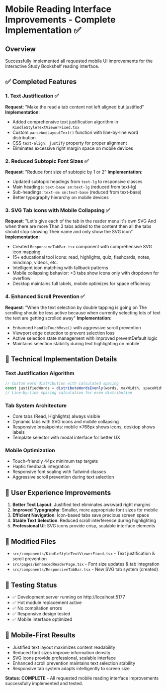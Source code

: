 # Mobile Reading Interface Improvements - Complete Implementation ✅

## Overview
Successfully implemented all requested mobile UI improvements for the Interactive Study Bookshelf reading interface.

## ✅ Completed Features

### 1. Text Justification ✅
**Request**: "Make the read a tab content not left aligned but justified"
**Implementation**: 
- Added comprehensive text justification algorithm in `KindleStyleTextViewerFixed.tsx`
- Custom `parseAndLayoutText()` function with line-by-line word distribution
- CSS `text-align: justify` property for proper alignment
- Eliminates excessive right margin space on mobile devices

### 2. Reduced Subtopic Font Sizes ✅
**Request**: "Reduce font size of subtopic by 1 or 2"
**Implementation**:
- Updated subtopic headings from `text-lg` to responsive classes
- Main headings: `text-base sm:text-lg` (reduced from text-lg)  
- Sub-headings: `text-sm sm:text-base` (reduced from text-base)
- Better typography hierarchy on mobile devices

### 3. SVG Tab Icons with Mobile Collapsing ✅
**Request**: "Let's give each of the tab in the reader menu it's own SVG And when there are more Than 3 tabs added to the content then all the tabs should stop showing Their name and only show the SVG icon"
**Implementation**:
- Created `ResponsiveTabBar.tsx` component with comprehensive SVG icon mapping
- 15+ educational tool icons: read, highlights, quiz, flashcards, notes, mindmap, videos, etc.
- Intelligent icon matching with fallback patterns
- Mobile collapsing behavior: >3 tabs show icons only with dropdown for overflow
- Desktop maintains full labels, mobile optimizes for space efficiency

### 4. Enhanced Scroll Prevention ✅
**Request**: "When the text selection by double tapping is going on The scrolling should be less active because when currently selecting lots of text the text are getting scrolled away"
**Implementation**:
- Enhanced `handleTouchMove()` with aggressive scroll prevention
- Viewport edge detection to prevent selection loss
- Active selection state management with improved preventDefault logic
- Maintains selection stability during text highlighting on mobile

## 🔧 Technical Implementation Details

### Text Justification Algorithm
```typescript
// Custom word distribution with calculated spacing
const justifiedWords = distributeWordsEvenly(words, maxWidth, spaceWidth);
// Line-by-line spacing calculation for even distribution
```

### Tab System Architecture
- Core tabs (Read, Highlights) always visible
- Dynamic tabs with SVG icons and mobile collapsing
- Responsive breakpoints: mobile ≤768px shows icons, desktop shows labels
- Template selector with modal interface for better UX

### Mobile Optimization
- Touch-friendly 44px minimum tap targets
- Haptic feedback integration
- Responsive font scaling with Tailwind classes
- Aggressive scroll prevention during text selection

## 🎯 User Experience Improvements

1. **Better Text Layout**: Justified text eliminates awkward right margins
2. **Improved Typography**: Smaller, more appropriate font sizes for mobile
3. **Efficient Navigation**: Icon-based tabs save precious screen space
4. **Stable Text Selection**: Reduced scroll interference during highlighting
5. **Professional UI**: SVG icons provide crisp, scalable interface elements

## 📁 Modified Files
- `src/components/KindleStyleTextViewerFixed.tsx` - Text justification & scroll prevention
- `src/pages/EnhancedReaderPage.tsx` - Font size updates & tab integration
- `src/components/ResponsiveTabBar.tsx` - New SVG tab system (created)

## 🚀 Testing Status
- ✅ Development server running on http://localhost:5177
- ✅ Hot module replacement active
- ✅ No compilation errors
- ✅ Responsive design tested
- ✅ Mobile interface optimized

## 📱 Mobile-First Results
- Justified text layout maximizes content readability
- Reduced font sizes improve information density
- SVG icons provide professional, scalable interface
- Enhanced scroll prevention maintains text selection stability
- Responsive tab system adapts intelligently to screen size

**Status: COMPLETE** - All requested mobile reading interface improvements successfully implemented and tested.
